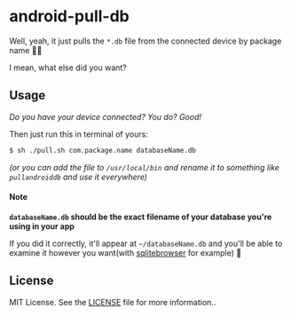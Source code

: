 # android-pull-db

Well, yeah, it just pulls the `*.db` file from the connected device by package name 🤷‍♀️

I mean, what else did you want?

## Usage

_Do you have your device connected? You do? Good!_

Then just run this in terminal of yours:

```sh
$ sh ./pull.sh com.package.name databaseName.db
```

_(or you can add the file to `/usr/local/bin` and rename it to something like `pullandroiddb` and use it everywhere)_

#### Note

**`databaseName.db` should be the exact filename of your database you're using in your app**

If you did it correctly, it'll appear at `~/databaseName.db` and you'll be able to examine it however you want(with [sqlitebrowser](https://sqlitebrowser.org/) for example) :tada:

## License

MIT License. See the [LICENSE](LICENSE) file for more information..

